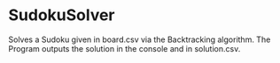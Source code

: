 # SudokuSolver
Solves a Sudoku given in board.csv via the Backtracking algorithm.
The Program outputs the solution in the console and in solution.csv.
